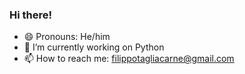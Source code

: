 ### Hi there!

- 😄 Pronouns: He/him
- 🔭 I’m currently working on Python
- 📫 How to reach me: filippotagliacarne@gmail.com


<!--
**ftagliaca/ftagliaca** is a ✨ _special_ ✨ repository because its `README.md` (this file) appears on your GitHub profile.

Here are some ideas to get you started:

- 🔭 I’m currently working on ...
- 🌱 I’m currently learning ...
- 👯 I’m looking to collaborate on ...
- 🤔 I’m looking for help with ...
- 💬 Ask me about ...
- 📫 How to reach me: ...
- 😄 Pronouns: ...
- ⚡ Fun fact: ...
-->
